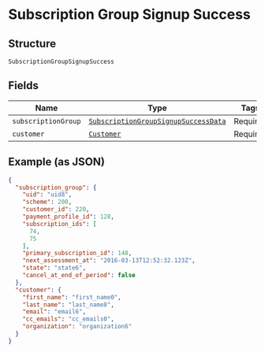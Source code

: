 
# Subscription Group Signup Success

## Structure

`SubscriptionGroupSignupSuccess`

## Fields

| Name | Type | Tags | Description |
|  --- | --- | --- | --- |
| `subscriptionGroup` | [`SubscriptionGroupSignupSuccessData`](../../doc/models/subscription-group-signup-success-data.md) | Required | - |
| `customer` | [`Customer`](../../doc/models/customer.md) | Required | - |

## Example (as JSON)

```json
{
  "subscription_group": {
    "uid": "uid8",
    "scheme": 200,
    "customer_id": 220,
    "payment_profile_id": 128,
    "subscription_ids": [
      74,
      75
    ],
    "primary_subscription_id": 148,
    "next_assessment_at": "2016-03-13T12:52:32.123Z",
    "state": "state6",
    "cancel_at_end_of_period": false
  },
  "customer": {
    "first_name": "first_name0",
    "last_name": "last_name8",
    "email": "email6",
    "cc_emails": "cc_emails0",
    "organization": "organization6"
  }
}
```

